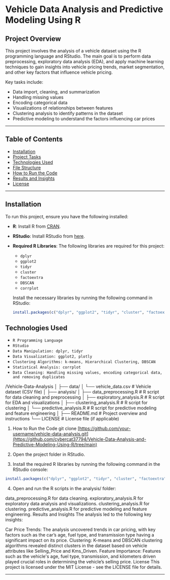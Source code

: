 # Vehicle Data Analysis and Predictive Modeling Using R

## Project Overview
This project involves the analysis of a vehicle dataset using the R programming language and RStudio. The main goal is to perform data preprocessing, exploratory data analysis (EDA), and apply machine learning techniques to gain insights into vehicle pricing trends, market segmentation, and other key factors that influence vehicle pricing.

Key tasks include:
- Data import, cleaning, and summarization
- Handling missing values
- Encoding categorical data
- Visualizations of relationships between features
- Clustering analysis to identify patterns in the dataset
- Predictive modeling to understand the factors influencing car prices

---

## Table of Contents
- [Installation](#installation)
- [Project Tasks](#project-tasks)
- [Technologies Used](#technologies-used)
- [File Structure](#file-structure)
- [How to Run the Code](#how-to-run-the-code)
- [Results and Insights](#results-and-insights)
- [License](#license)

---

## Installation

To run this project, ensure you have the following installed:

- **R**: Install R from [CRAN](https://cran.r-project.org/).
- **RStudio**: Install RStudio from [here](https://www.rstudio.com/products/rstudio/download/).
- **Required R Libraries**: The following libraries are required for this project:
  - `dplyr`
  - `ggplot2`
  - `tidyr`
  - `cluster`
  - `factoextra`
  - `DBSCAN`
  - `corrplot`
  
  Install the necessary libraries by running the following command in RStudio:
  ```r
  install.packages(c("dplyr", "ggplot2", "tidyr", "cluster", "factoextra", "DBSCAN", "corrplot"))

## Technologies Used
- `R Programming Language`
- `RStudio`
- `Data Manipulation: dplyr, tidyr`
- `Data Visualization: ggplot2, plotly`
- `Clustering Algorithms: k-means, Hierarchical Clustering, DBSCAN`
- `Statistical Analysis: corrplot`
- `Data Cleaning: Handling missing values, encoding categorical data, and removing duplicates`

/Vehicle-Data-Analysis
│
├── data/
│   └── vehicle_data.csv           # Vehicle dataset (CSV file)
│
├── analysis/
│   ├── data_preprocessing.R       # R script for data cleaning and preprocessing
│   ├── exploratory_analysis.R     # R script for EDA and visualizations
│   ├── clustering_analysis.R      # R script for clustering
│   └── predictive_analysis.R      # R script for predictive modeling and feature engineering
│
├── README.md                      # Project overview and instructions
└── LICENSE                        # License file (if applicable)

1. How to Run the Code
git clone [https://github.com/your-username/vehicle-data-analysis.git](https://github.com/cybercat37794/Vehicle-Data-Analysis-and-Predictive-Modeling-Using-R/tree/main)

2. Open the project folder in RStudio.

3. Install the required R libraries by running the following command in the RStudio console:
```r
install.packages(c("dplyr", "ggplot2", "tidyr", "cluster", "factoextra", "DBSCAN", "corrplot"))
```
4. Open and run the R scripts in the analysis/ folder:

data_preprocessing.R for data cleaning.
exploratory_analysis.R for exploratory data analysis and visualizations.
clustering_analysis.R for clustering.
predictive_analysis.R for predictive modeling and feature engineering.
Results and Insights
The analysis led to the following key insights:

Car Price Trends: The analysis uncovered trends in car pricing, with key factors such as the car’s age, fuel type, and transmission type having a significant impact on its price.
Clustering: K-means and DBSCAN clustering algorithms revealed distinct clusters in the dataset based on vehicle attributes like Selling_Price and Kms_Driven.
Feature Importance: Features such as the vehicle's age, fuel type, transmission, and kilometers driven played crucial roles in determining the vehicle’s selling price.
License
This project is licensed under the MIT License - see the LICENSE file for details.

---




